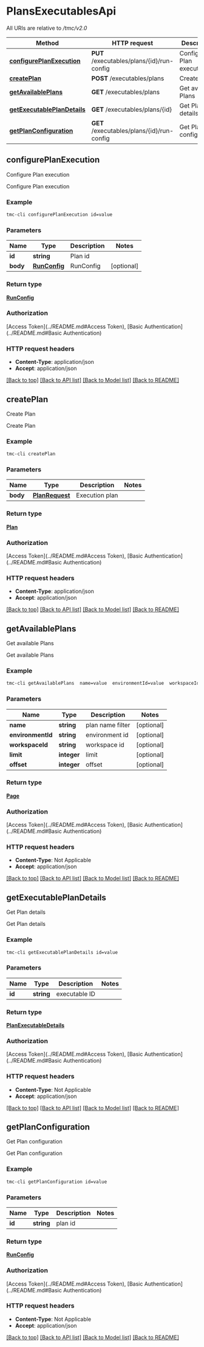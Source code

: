 # PlansExecutablesApi

All URIs are relative to */tmc/v2.0*

Method | HTTP request | Description
------------- | ------------- | -------------
[**configurePlanExecution**](PlansExecutablesApi.md#configurePlanExecution) | **PUT** /executables/plans/{id}/run-config | Configure Plan execution
[**createPlan**](PlansExecutablesApi.md#createPlan) | **POST** /executables/plans | Create Plan
[**getAvailablePlans**](PlansExecutablesApi.md#getAvailablePlans) | **GET** /executables/plans | Get available Plans
[**getExecutablePlanDetails**](PlansExecutablesApi.md#getExecutablePlanDetails) | **GET** /executables/plans/{id} | Get Plan details
[**getPlanConfiguration**](PlansExecutablesApi.md#getPlanConfiguration) | **GET** /executables/plans/{id}/run-config | Get Plan configuration


## **configurePlanExecution**

Configure Plan execution

Configure Plan execution

### Example
```bash
tmc-cli configurePlanExecution id=value
```

### Parameters

Name | Type | Description  | Notes
------------- | ------------- | ------------- | -------------
 **id** | **string** | Plan id |
 **body** | [**RunConfig**](RunConfig.md) | RunConfig | [optional]

### Return type

[**RunConfig**](RunConfig.md)

### Authorization

[Access Token](../README.md#Access Token), [Basic Authentication](../README.md#Basic Authentication)

### HTTP request headers

 - **Content-Type**: application/json
 - **Accept**: application/json

[[Back to top]](#) [[Back to API list]](../README.md#documentation-for-api-endpoints) [[Back to Model list]](../README.md#documentation-for-models) [[Back to README]](../README.md)

## **createPlan**

Create Plan

Create Plan

### Example
```bash
tmc-cli createPlan
```

### Parameters

Name | Type | Description  | Notes
------------- | ------------- | ------------- | -------------
 **body** | [**PlanRequest**](PlanRequest.md) | Execution plan |

### Return type

[**Plan**](Plan.md)

### Authorization

[Access Token](../README.md#Access Token), [Basic Authentication](../README.md#Basic Authentication)

### HTTP request headers

 - **Content-Type**: application/json
 - **Accept**: application/json

[[Back to top]](#) [[Back to API list]](../README.md#documentation-for-api-endpoints) [[Back to Model list]](../README.md#documentation-for-models) [[Back to README]](../README.md)

## **getAvailablePlans**

Get available Plans

Get available Plans

### Example
```bash
tmc-cli getAvailablePlans  name=value  environmentId=value  workspaceId=value  limit=value  offset=value
```

### Parameters

Name | Type | Description  | Notes
------------- | ------------- | ------------- | -------------
 **name** | **string** | plan name filter | [optional]
 **environmentId** | **string** | environment id | [optional]
 **workspaceId** | **string** | workspace id | [optional]
 **limit** | **integer** | limit | [optional]
 **offset** | **integer** | offset | [optional]

### Return type

[**Page**](Page.md)

### Authorization

[Access Token](../README.md#Access Token), [Basic Authentication](../README.md#Basic Authentication)

### HTTP request headers

 - **Content-Type**: Not Applicable
 - **Accept**: application/json

[[Back to top]](#) [[Back to API list]](../README.md#documentation-for-api-endpoints) [[Back to Model list]](../README.md#documentation-for-models) [[Back to README]](../README.md)

## **getExecutablePlanDetails**

Get Plan details

Get Plan details

### Example
```bash
tmc-cli getExecutablePlanDetails id=value
```

### Parameters

Name | Type | Description  | Notes
------------- | ------------- | ------------- | -------------
 **id** | **string** | executable ID |

### Return type

[**PlanExecutableDetails**](PlanExecutableDetails.md)

### Authorization

[Access Token](../README.md#Access Token), [Basic Authentication](../README.md#Basic Authentication)

### HTTP request headers

 - **Content-Type**: Not Applicable
 - **Accept**: application/json

[[Back to top]](#) [[Back to API list]](../README.md#documentation-for-api-endpoints) [[Back to Model list]](../README.md#documentation-for-models) [[Back to README]](../README.md)

## **getPlanConfiguration**

Get Plan configuration

Get Plan configuration

### Example
```bash
tmc-cli getPlanConfiguration id=value
```

### Parameters

Name | Type | Description  | Notes
------------- | ------------- | ------------- | -------------
 **id** | **string** | plan id |

### Return type

[**RunConfig**](RunConfig.md)

### Authorization

[Access Token](../README.md#Access Token), [Basic Authentication](../README.md#Basic Authentication)

### HTTP request headers

 - **Content-Type**: Not Applicable
 - **Accept**: application/json

[[Back to top]](#) [[Back to API list]](../README.md#documentation-for-api-endpoints) [[Back to Model list]](../README.md#documentation-for-models) [[Back to README]](../README.md)

